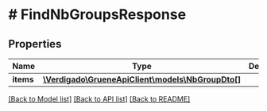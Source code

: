 # # FindNbGroupsResponse

## Properties

Name | Type | Description | Notes
------------ | ------------- | ------------- | -------------
**items** | [**\Verdigado\GrueneApiClient\models\NbGroupDto[]**](NbGroupDto.md) |  |

[[Back to Model list]](../../README.md#models) [[Back to API list]](../../README.md#endpoints) [[Back to README]](../../README.md)
